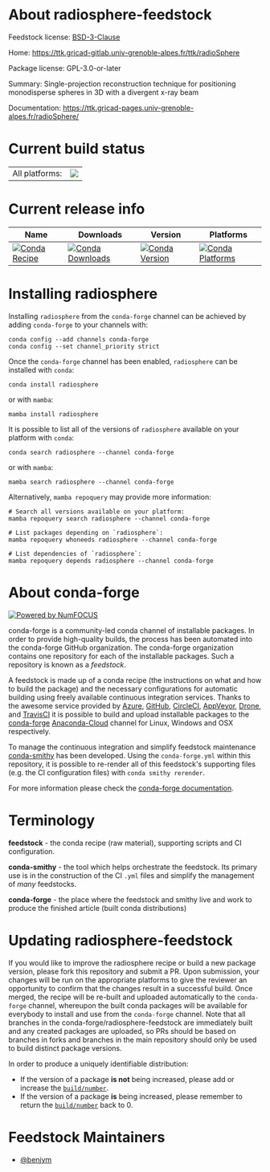 About radiosphere-feedstock
===========================

Feedstock license: [BSD-3-Clause](https://github.com/conda-forge/radiosphere-feedstock/blob/main/LICENSE.txt)

Home: https://ttk.gricad-gitlab.univ-grenoble-alpes.fr/ttk/radioSphere

Package license: GPL-3.0-or-later

Summary: Single-projection reconstruction technique for positioning monodisperse spheres in 3D with a divergent x-ray beam

Documentation: https://ttk.gricad-pages.univ-grenoble-alpes.fr/radioSphere/

Current build status
====================


<table><tr><td>All platforms:</td>
    <td>
      <a href="https://dev.azure.com/conda-forge/feedstock-builds/_build/latest?definitionId=14323&branchName=main">
        <img src="https://dev.azure.com/conda-forge/feedstock-builds/_apis/build/status/radiosphere-feedstock?branchName=main">
      </a>
    </td>
  </tr>
</table>

Current release info
====================

| Name | Downloads | Version | Platforms |
| --- | --- | --- | --- |
| [![Conda Recipe](https://img.shields.io/badge/recipe-radiosphere-green.svg)](https://anaconda.org/conda-forge/radiosphere) | [![Conda Downloads](https://img.shields.io/conda/dn/conda-forge/radiosphere.svg)](https://anaconda.org/conda-forge/radiosphere) | [![Conda Version](https://img.shields.io/conda/vn/conda-forge/radiosphere.svg)](https://anaconda.org/conda-forge/radiosphere) | [![Conda Platforms](https://img.shields.io/conda/pn/conda-forge/radiosphere.svg)](https://anaconda.org/conda-forge/radiosphere) |

Installing radiosphere
======================

Installing `radiosphere` from the `conda-forge` channel can be achieved by adding `conda-forge` to your channels with:

```
conda config --add channels conda-forge
conda config --set channel_priority strict
```

Once the `conda-forge` channel has been enabled, `radiosphere` can be installed with `conda`:

```
conda install radiosphere
```

or with `mamba`:

```
mamba install radiosphere
```

It is possible to list all of the versions of `radiosphere` available on your platform with `conda`:

```
conda search radiosphere --channel conda-forge
```

or with `mamba`:

```
mamba search radiosphere --channel conda-forge
```

Alternatively, `mamba repoquery` may provide more information:

```
# Search all versions available on your platform:
mamba repoquery search radiosphere --channel conda-forge

# List packages depending on `radiosphere`:
mamba repoquery whoneeds radiosphere --channel conda-forge

# List dependencies of `radiosphere`:
mamba repoquery depends radiosphere --channel conda-forge
```


About conda-forge
=================

[![Powered by
NumFOCUS](https://img.shields.io/badge/powered%20by-NumFOCUS-orange.svg?style=flat&colorA=E1523D&colorB=007D8A)](https://numfocus.org)

conda-forge is a community-led conda channel of installable packages.
In order to provide high-quality builds, the process has been automated into the
conda-forge GitHub organization. The conda-forge organization contains one repository
for each of the installable packages. Such a repository is known as a *feedstock*.

A feedstock is made up of a conda recipe (the instructions on what and how to build
the package) and the necessary configurations for automatic building using freely
available continuous integration services. Thanks to the awesome service provided by
[Azure](https://azure.microsoft.com/en-us/services/devops/), [GitHub](https://github.com/),
[CircleCI](https://circleci.com/), [AppVeyor](https://www.appveyor.com/),
[Drone](https://cloud.drone.io/welcome), and [TravisCI](https://travis-ci.com/)
it is possible to build and upload installable packages to the
[conda-forge](https://anaconda.org/conda-forge) [Anaconda-Cloud](https://anaconda.org/)
channel for Linux, Windows and OSX respectively.

To manage the continuous integration and simplify feedstock maintenance
[conda-smithy](https://github.com/conda-forge/conda-smithy) has been developed.
Using the ``conda-forge.yml`` within this repository, it is possible to re-render all of
this feedstock's supporting files (e.g. the CI configuration files) with ``conda smithy rerender``.

For more information please check the [conda-forge documentation](https://conda-forge.org/docs/).

Terminology
===========

**feedstock** - the conda recipe (raw material), supporting scripts and CI configuration.

**conda-smithy** - the tool which helps orchestrate the feedstock.
                   Its primary use is in the construction of the CI ``.yml`` files
                   and simplify the management of *many* feedstocks.

**conda-forge** - the place where the feedstock and smithy live and work to
                  produce the finished article (built conda distributions)


Updating radiosphere-feedstock
==============================

If you would like to improve the radiosphere recipe or build a new
package version, please fork this repository and submit a PR. Upon submission,
your changes will be run on the appropriate platforms to give the reviewer an
opportunity to confirm that the changes result in a successful build. Once
merged, the recipe will be re-built and uploaded automatically to the
`conda-forge` channel, whereupon the built conda packages will be available for
everybody to install and use from the `conda-forge` channel.
Note that all branches in the conda-forge/radiosphere-feedstock are
immediately built and any created packages are uploaded, so PRs should be based
on branches in forks and branches in the main repository should only be used to
build distinct package versions.

In order to produce a uniquely identifiable distribution:
 * If the version of a package **is not** being increased, please add or increase
   the [``build/number``](https://docs.conda.io/projects/conda-build/en/latest/resources/define-metadata.html#build-number-and-string).
 * If the version of a package **is** being increased, please remember to return
   the [``build/number``](https://docs.conda.io/projects/conda-build/en/latest/resources/define-metadata.html#build-number-and-string)
   back to 0.

Feedstock Maintainers
=====================

* [@benjym](https://github.com/benjym/)

